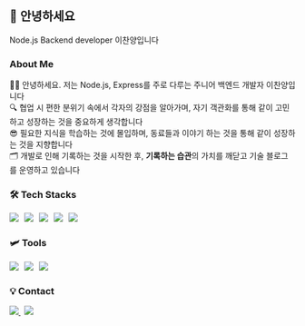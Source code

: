 <h2><strong>👋 안녕하세요</strong></h2>
<p> Node.js Backend developer 이찬양입니다 </p> 
<h3>About Me</h3>
<p>
👨‍💻 안녕하세요. 저는 Node.js, Express를 주로 다루는 주니어 백엔드 개발자 이찬양입니다 <br>
🔍 협업 시 편한 분위기 속에서 각자의 강점을 알아가며, 자기 객관화를 통해 같이 고민하고 성장하는 것을 중요하게 생각합니다 <br>
😎 필요한 지식을 학습하는 것에 몰입하며, 동료들과 이야기 하는 것을 통해 같이 성장하는 것을 지향합니다  <br>
🗂 개발로 인해 기록하는 것을 시작한 후, <strong>기록하는 습관</strong>의 가치를 깨닫고 기술 블로그를 운영하고 있습니다 <br>
</p>

<p>
 <strong>
  <span>
   <h3>
    <g-emoji class="g-emoji" alias="hammer_and_wrench" fallback src="https://github.githubassets.com/images/icons/emoji/unicode/1f6e0.png">
     🛠
    </g-emoji>
    Tech Stacks
   </h3>
  </span> 
  <img src="https://camo.githubusercontent.com/a6cc479a37daa64533eac8871c1deb0a09a7afba50c2f567bdde00c942a8a39e/68747470733a2f2f696d672e736869656c64732e696f2f62616467652f2d4e6f64652e6a732d2532333333393933333f7374796c653d666c61742d737175617265266c6f676f3d6e6f64652e6a73266c6f676f436f6c6f723d7768697465">
 &nbsp; 
  <img src="https://camo.githubusercontent.com/79fa0b36a0abab7df3d09d88851d7a1206a1acac86fe5409438dcc4f098d040e/68747470733a2f2f696d672e736869656c64732e696f2f62616467652f2d457870726573732d2532333030303030303f7374796c653d666c61742d737175617265266c6f676f3d45787072657373266c6f676f436f6c6f723d7768697465">
 &nbsp; 
  <img src="https://camo.githubusercontent.com/af1949e5d2612628269c9dc0b89a12604bcdc50b0df6751c5bd269d6ef12eabf/68747470733a2f2f696d672e736869656c64732e696f2f62616467652f2d53657175656c697a652d2532333532423045373f7374796c653d666c61742d737175617265266c6f676f3d53657175656c697a65266c6f676f436f6c6f723d7768697465">
 &nbsp;
  <img src="https://camo.githubusercontent.com/99fd73b35e3993abd726a9c35ebca16fa4424ebd92560626b3710109d361b793/68747470733a2f2f696d672e736869656c64732e696f2f62616467652f2d4d7953514c2d2532333434373941313f7374796c653d666c61742d737175617265266c6f676f3d4d7953514c266c6f676f436f6c6f723d7768697465">
 &nbsp; 
  <img src="https://camo.githubusercontent.com/8628c284b7ec9ff4375e4b25c4c48c43609c558cba752a4994f99cee520e0cb1/68747470733a2f2f696d672e736869656c64732e696f2f62616467652f2d4157532d2532333233324633453f7374796c653d666c61742d737175617265266c6f676f3d416d617a6f6e253230415753266c6f676f436f6c6f723d7768697465">
 &nbsp; 
<!--   <br>
  <img src="https://camo.githubusercontent.com/9786e6829e6e39bf91ee30d1d82dab51ccd126e8be9cf5cc8f639f884631073c/68747470733a2f2f696d672e736869656c64732e696f2f62616467652f2d4a6176615363726970742d2532334637444631453f7374796c653d666c61742d737175617265266c6f676f3d4a617661536372697074266c6f676f436f6c6f723d7768697465">
 &nbsp; 
  <img src="https://camo.githubusercontent.com/11837dc33af9f65a97b982a683bf737b2b54828db6a2b835698ad9cd77b891ae/68747470733a2f2f696d672e736869656c64732e696f2f62616467652f2d5265616372742d2532333631444146423f7374796c653d666c61742d737175617265266c6f676f3d5265616374266c6f676f436f6c6f723d7768697465">
 &nbsp; 
  <img src="https://camo.githubusercontent.com/abec2da8e99ec505d1113fa838ab8d2c129166b73b2cd36ac780049593b1682f/68747470733a2f2f696d672e736869656c64732e696f2f62616467652f2d52656475782d2532333736344142433f7374796c653d666c61742d737175617265266c6f676f3d5265647578266c6f676f436f6c6f723d7768697465">
 &nbsp;  -->
  <br>
</p>
 
<p>
<strong><h3>🛩 Tools</h3></strong>
  <img src="https://camo.githubusercontent.com/e96231df11043e86a1e70c128b3136b7d5bc61b525b0c1052b929f9e9e977b49/68747470733a2f2f696d672e736869656c64732e696f2f62616467652f2d4769742d2532334630353033323f7374796c653d666c61742d737175617265266c6f676f3d676974266c6f676f436f6c6f723d7768697465">
 &nbsp; 
  <img src="https://camo.githubusercontent.com/9a3c8a33b0d36ba5b57ce754e29e96cdd650c5a2f3a1b28104ef93dcfc9fc3e2/68747470733a2f2f696d672e736869656c64732e696f2f62616467652f2d506f73746d616e2d2532334646364333373f7374796c653d666c61742d737175617265266c6f676f3d506f73746d616e266c6f676f436f6c6f723d7768697465">
 &nbsp; 
  <img src="https://camo.githubusercontent.com/975b95f353dd7c563b95d6766fd188a3a72b6b1ad6e077a22219826a28544023/68747470733a2f2f696d672e736869656c64732e696f2f62616467652f2d4e6f74696f6e2d2532333030303030303f7374796c653d666c61742d737175617265266c6f676f3d4e6f74696f6e266c6f676f436f6c6f723d7768697465">  
 &nbsp; 
  <br>
</p>
<p>
<strong><h3>💡 Contact</h3></strong>
  <a href="mailto:chanyang721@gmail.com">
    <img src="https://camo.githubusercontent.com/2ef144e4945a9d7d6ccfa14e7a90524bf5e8986d6fcc23063b23e4840462d9eb/68747470733a2f2f696d672e736869656c64732e696f2f62616467652f476d61696c2d6431343833363f7374796c653d666c61742d737175617265266c6f676f3d476d61696c266c6f676f436f6c6f723d7768697465266c696e6b3d76696c696b65746831733938406e617665722e636f6d" data-canonical-src="https://img.shields.io/badge/Gmail-d14836?style=flat-square&amp;logo=Gmail&amp;logoColor=white&amp;link=chanyang721@gmail.com" style="max-width:100%;">
  </a>
 &nbsp;
 <a href="https://chanyang721.notion.site/96245a35406f46c5bf28d92056162774">
  <img src="https://camo.githubusercontent.com/c4fd9f4ee2a4ed8cdced3516006627120a571d16b22a695245b222d786dd8bb2/68747470733a2f2f696d672e736869656c64732e696f2f62616467652f2d426c6f672d2532333030303030303f7374796c653d666c61742d737175617265266c6f676f3d4e6f74696f6e266c6f676f436f6c6f723d7768697465" data-canonical-src="https://img.shields.io/badge/Tech%20Blog-11B48A?style=flat-square&amp;logo=Notion&amp;logoColor=white&amp;link=https://bit.ly/2V4am8f" style="max-width:100%;">
  </a>
</p>
<!-- 
![Node.js](https://img.shields.io/badge/-Node.js-%23339933?style=flat-square&logo=node.js&logoColor=white)
![Express](https://img.shields.io/badge/-Express-%23000000?style=flat-square&logo=Express&logoColor=white)<br>
![AWS](https://img.shields.io/badge/-AWS-%23232F3E?style=flat-square&logo=Amazon%20AWS&logoColor=white)
![MySQL](https://img.shields.io/badge/-MySQL-%234479A1?style=flat-square&logo=MySQL&logoColor=white)<br>
![JavaScript](https://img.shields.io/badge/-JavaScript-%23F7DF1E?style=flat-square&logo=JavaScript&logoColor=white)
![](https://img.shields.io/badge/-Sequelize-%2352B0E7?style=flat-square&logo=Sequelize&logoColor=white)
![](https://img.shields.io/badge/-Reacrt-%2361DAFB?style=flat-square&logo=React&logoColor=white)
![](https://img.shields.io/badge/-Redux-%23764ABC?style=flat-square&logo=Redux&logoColor=white)
![](https://img.shields.io/badge/-Git-%23F05032?style=flat-square&logo=git&logoColor=white)
![](https://img.shields.io/badge/-Postman-%23FF6C37?style=flat-square&logo=Postman&logoColor=white)
![](https://img.shields.io/badge/-Notion-%23000000?style=flat-square&logo=Notion&logoColor=white)
![](https://img.shields.io/badge/-Blog-%23000000?style=flat-square&logo=Notion&logoColor=white) -->
